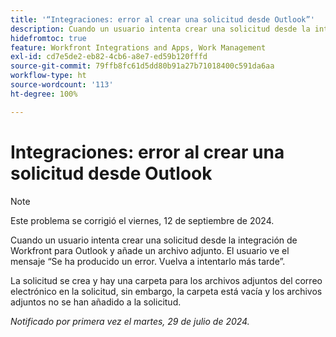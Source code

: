 ```yaml
---
title: '“Integraciones: error al crear una solicitud desde Outlook”'
description: Cuando un usuario intenta crear una solicitud desde la integración de Workfront para Outlook y añade un archivo adjunto. El usuario ve el mensaje 'Se ha producido un error'. Vuelva a intentarlo más tarde.
hidefromtoc: true
feature: Workfront Integrations and Apps, Work Management
exl-id: cd7e5de2-eb82-4cb6-a8e7-ed59b120fffd
source-git-commit: 79ffb8fc61d5dd80b91a27b71018400c591da6aa
workflow-type: ht
source-wordcount: '113'
ht-degree: 100%

---
```


# Integraciones: error al crear una solicitud desde Outlook

>[!NOTE]
>
>Este problema se corrigió el viernes, 12 de septiembre de 2024.

Cuando un usuario intenta crear una solicitud desde la integración de Workfront para Outlook y añade un archivo adjunto. El usuario ve el mensaje “Se ha producido un error. Vuelva a intentarlo más tarde”.

La solicitud se crea y hay una carpeta para los archivos adjuntos del correo electrónico en la solicitud, sin embargo, la carpeta está vacía y los archivos adjuntos no se han añadido a la solicitud.

_Notificado por primera vez el martes, 29 de julio de 2024._
